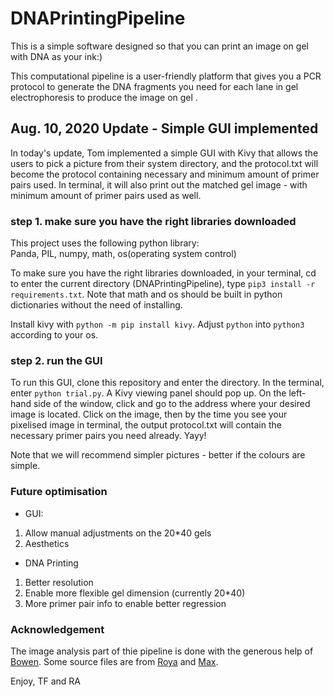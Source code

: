 # DNAPrintingPipeline

This is a simple software designed so that you can print an image on gel with DNA as your ink:)

This computational pipeline is a user-friendly platform that gives you a PCR protocol to generate the DNA fragments you need for each lane in gel electrophoresis to produce the image on gel .

## Aug. 10, 2020 Update - Simple GUI implemented

In today's update, Tom implemented a simple GUI with Kivy that allows the users to pick a picture from their system directory, and the protocol.txt will become the protocol containing necessary and minimum amount of primer pairs used. In terminal, it will also print out the matched gel image - with minimum amount of primer pairs used as well.

### step 1. make sure you have the right libraries downloaded

This project uses the following python library:  
Panda, PIL, numpy, math, os(operating system control)

To make sure you have the right libraries downloaded, in your terminal, cd to enter the current directory (DNAPrintingPipeline), type `pip3 install -r requirements.txt`. Note that math and os should be built in python dictionaries without the need of installing.

Install kivy with `python -m pip install kivy`. Adjust `python` into `python3` according to your os.

### step 2. run the GUI

To run this GUI, clone this repository and enter the directory. In the terminal, enter `python trial.py`. A Kivy viewing panel should pop up. On the left-hand side of the window, click and go to the address where your desired image is located. Click on the image, then by the time you see your pixelised image in terminal, the output protocol.txt will contain the necessary primer pairs you need already. Yayy!

Note that we will recommend simpler pictures - better if the colours are simple.

### Future optimisation

- GUI:

1. Allow manual adjustments on the 20\*40 gels
2. Aesthetics

- DNA Printing

1. Better resolution
2. Enable more flexible gel dimension (currently 20\*40)
3. More primer pair info to enable better regression

### Acknowledgement

The image analysis part of thie pipeline is done with the generous help of [Bowen](https://github.com/JiangBowen0008). Some source files are from [Roya](https://github.com/ramininaieni) and [Max](https://github.com/maxschommer).

Enjoy,
TF and RA
